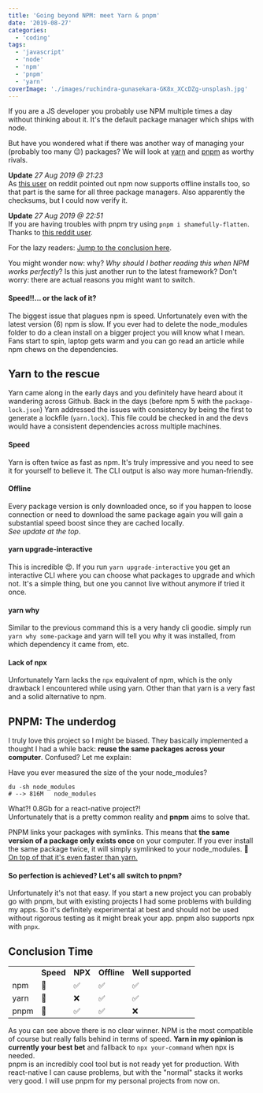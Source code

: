 ```yaml
---
title: 'Going beyond NPM: meet Yarn & pnpm'
date: '2019-08-27'
categories:
  - 'coding'
tags:
  - 'javascript'
  - 'node'
  - 'npm'
  - 'pnpm'
  - 'yarn'
coverImage: './images/ruchindra-gunasekara-GK8x_XCcDZg-unsplash.jpg'
---
```


If you are a JS developer you probably use NPM multiple times a day without thinking about it. It's the default package manager which ships with node.

But have you wondered what if there was another way of managing your (probably too many 😉) packages? We will look at [yarn](https://yarnpkg.com/en/) and [pnpm](https://pnpm.js.org/) as worthy rivals.

**Update** _27 Aug 2019 @ 21:23_  
As [this user](https://www.reddit.com/r/javascript/comments/cw64xt/going_beyond_npm_meet_yarn_pnpm/ey92a0i?utm_source=share&utm_medium=web2x) on reddit pointed out npm now supports offline installs too, so that part is the same for all three package managers. Also apparently the checksums, but I could now verify it.

**Update** _27 Aug 2019 @ 22:51_  
If you are having troubles with pnpm try using `pnpm i shamefully-flatten`. Thanks to [this reddit user](https://www.reddit.com/r/node/comments/cw64qq/going_beyond_npm_meet_yarn_pnpm/ey9aa1v?utm_source=share&utm_medium=web2x).

For the lazy readers: [Jump to the conclusion here](#conclusion).

You might wonder now: why? _Why should I bother reading this when NPM works perfectly_? Is this just another run to the latest framework? Don't worry: there are actual reasons you might want to switch.

#### Speed!!... or the lack of it?

The biggest issue that plagues npm is speed. Unfortunately even with the latest version (6) npm is slow. If you ever had to delete the node_modules folder to do a clean install on a bigger project you will know what I mean. Fans start to spin, laptop gets warm and you can go read an article while npm chews on the dependencies.

## Yarn to the rescue

Yarn came along in the early days and you definitely have heard about it wandering across Github. Back in the days (before npm 5 with the `package-lock.json`) Yarn addressed the issues with consistency by being the first to generate a lockfile (`yarn.lock`). This file could be checked in and the devs would have a consistent dependencies across multiple machines.

#### Speed

Yarn is often twice as fast as npm. It's truly impressive and you need to see it for yourself to believe it. The CLI output is also way more human-friendly.

#### Offline

Every package version is only downloaded once, so if you happen to loose connection or need to download the same package again you will gain a substantial speed boost since they are cached locally.  
_See update at the top_.

#### yarn upgrade-interactive

This is incredible 😍. If you run `yarn upgrade-interactive` you get an interactive CLI where you can choose what packages to upgrade and which not. It's a simple thing, but one you cannot live without anymore if tried it once.

#### yarn why

Similar to the previous command this is a very handy cli goodie. simply run `yarn why some-package` and yarn will tell you why it was installed, from which dependency it came from, etc.

#### Lack of npx

Unfortunately Yarn lacks the `npx` equivalent of npm, which is the only drawback I encountered while using yarn. Other than that yarn is a very fast and a solid alternative to npm.

## PNPM: The underdog

I truly love this project so I might be biased. They basically implemented a thought I had a while back: **reuse the same packages across your computer**. Confused? Let me explain:

Have you ever measured the size of the your node_modules?

```
du -sh node_modules
# --> 816M   node_modules
```

What?! 0.8Gb for a react-native project?!  
Unfortunately that is a pretty common reality and **pnpm** aims to solve that.

PNPM links your packages with symlinks. This means that **the same version of a package only exists once** on your computer. If you ever install the same package twice, it will simply symlinked to your node_modules. 🚀  
[On top of that it's even faster than yarn.](https://github.com/pnpm/benchmarks-of-javascript-package-managers)

#### So perfection is achieved? Let's all switch to pnpm?

Unfortunately it's not that easy. If you start a new project you can probably go with pnpm, but with existing projects I had some problems with building my apps. So it's definitely experimental at best and should not be used without rigorous testing as it might break your app. pnpm also supports npx with `pnpx`.

## Conclusion Time

<table><tbody><tr><td></td><td><strong>Speed</strong></td><td><strong>NPX</strong></td><td><strong>Offline</strong></td><td><strong>Well supported</strong></td></tr><tr><td>npm</td><td>🐌</td><td>✅</td><td>✅</td><td>✅</td></tr><tr><td>yarn</td><td>🚄</td><td>❌</td><td>✅</td><td>✅</td></tr><tr><td>pnpm</td><td>🚀</td><td>✅</td><td>✅</td><td>❌</td></tr></tbody></table>

As you can see above there is no clear winner. NPM is the most compatible of course but really falls behind in terms of speed. **Yarn in my opinion is currently your best bet** and fallback to `npx your-command` when npx is needed.  
pnpm is an incredibly cool tool but is not ready yet for production. With react-native I can cause problems, but with the "normal" stacks it works very good. I will use pnpm for my personal projects from now on.
